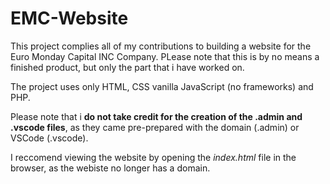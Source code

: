 # EMC-Website

This project complies all of my contributions to building a website for the Euro Monday Capital INC Company. PLease note that this is by no means a finished product, but only the part that i have worked on. 

The project uses only HTML, CSS vanilla JavaScript (no frameworks) and PHP. 

Please note that i **do not take credit for the creation of the .admin and .vscode files**, as they came pre-prepared with the domain (.admin) or VSCode (.vscode).

I reccomend viewing the website by opening the *index.html* file in the browser, as the webiste no longer has a domain. 
